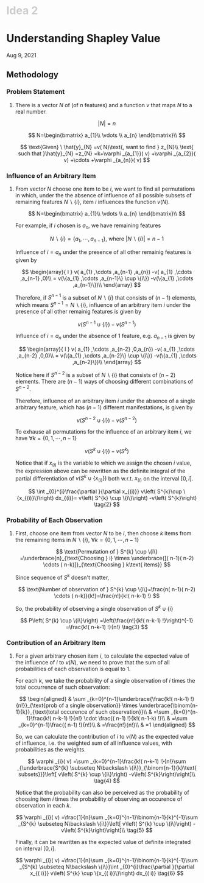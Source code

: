<h1 style="color: #ccc">Idea 2</h1>

# Understanding Shapley Value

Aug 9, 2021

## Methodology

### Problem Statement

1.  There is a vector $N$ of (of $n$ features) and a function $v$ that maps $N$ to a real number.

    $$ \left|N\right|=n $$

    $$ N=\begin{bmatrix}
    a_{1}\\
    \vdots \\
    a_{n}
    \end{bmatrix}\\ $$

    $$ \text{Given} \ \hat{y}_{N} =v( N)\text{, want to find } z_{N}\\
    \text{ such that }\hat{y}_{N} =z_{N} =k+\varphi _{a_{1}}( v) +\varphi _{a_{2}}( v) +\cdots +\varphi _{a_{n}}( v) $$

### Influence of an Arbitrary Item

1.  From vector $N$ choose one item to be $i$, we want to find all permutations in which, under the the absence of influence of all possible subsets of remaining features $N\backslash \{i\}$, item $i$ influences the function $v(N)$.

    $$ N=\begin{bmatrix}
    a_{1}\\
    \vdots \\
    a_{n}
    \end{bmatrix}\\ $$

    For example, if $i$ chosen is $a_{n}$, we have remaining features

    $$ N\backslash \{i\} =\{a_{1} ,\cdots ,a_{n-1}\}\text{, where } |N\backslash \{i\} |=n-1 $$

    Influence of $i=a_{n}$ under the presence of all other remainig features is given by

    $$ \begin{array}{ l }
        v( a_{1} ,\cdots ,a_{n-1} ,a_{n}) -v( a_{1} ,\cdots ,a_{n-1} ,0)\\
    = v(\{a_{1} ,\cdots ,a_{n-1}\} \cup \{i\}) -v(\{a_{1} ,\cdots ,a_{n-1}\})\\
    \end{array} $$

    Therefore, if $S^{n-1}$ is a subset of $N\backslash \{i\}$ that consists of $(n-1)$ elements, which means $S^{n-1}=N\backslash \{i\}$, influence of an arbitrary item $i$ under the presence of all other remainig features is given by

    $$ v\left( S^{n-1} \cup \{i\}\right) -v\left( S^{n-1}\right) $$

    Influence of $i=a_{n}$ under the absence of 1 feature, e.g. $a_{n-1}$ is given by

    $$ \begin{array}{ l }
    v( a_{1} ,\cdots ,a_{n-2} ,0,a_{n}) -v( a_{1} ,\cdots ,a_{n-2} ,0,0)\\
    = v(\{a_{1} ,\cdots ,a_{n-2}\} \cup \{i\}) -v(\{a_{1} ,\cdots ,a_{n-2}\})\\
    \end{array} $$

    Notice here if $S^{n-2}$ is a subset of $N\backslash \{i\}$ that consists of $(n-2)$ elements. There are $(n-1)$ ways of choosing different combinations of $S^{n-2}$.

    Therefore, influence of an arbitrary item $i$ under the absence of a single arbitrary feature, which has $(n-1)$ different manifestations, is given by

    $$ v\left( S^{n-2} \cup \{i\}\right) -v\left( S^{n-2}\right) $$

    To exhause all permutations for the influence of an arbitrary item $i$, we have $\forall k=\{0,1,⋯,n-1\}$

    $$ v\left( S^{k} \cup \{i\}\right) -v\left( S^{k}\right) \tag{1} $$

    Notice that if $x_{(i)}$ is the variable to which we assign the chosen $i$ value, the expression above can be rewritten as the definite integral of the partial differentiation of $v\left( S^{k} \cup \{x_{(i)}\}\right)$ both w.r.t. $x_{(i)}$ on the interval $[0,i]$.

    $$ \int _{0}^{i}\frac{\partial }{\partial x_{(i)}} v\left( S^{k}\cup \{x_{(i)}\}\right) dx_{(i)}= v\left( S^{k} \cup \{i\}\right) -v\left( S^{k}\right) \tag{2} $$

### Probability of Each Observation

1.  First, choose one item from vector $N$ to be $i$, then choose $k$ items from the remaining items in $N\backslash \{i\}$, $\forall k=\{0,1,⋯,n-1\}$

    $$
    \text{Permutation of } S^{k} \cup \{i\} =\underbrace{n}_{\text{Choosing } i} \times \underbrace{[( n-1)( n-2) \cdots ( n-k)]}_{\text{Choosing } k\text{ items}}
    $$

    Since sequence of $S^{k}$ doesn't matter,

    $$
    \text{Number of observation of } S^{k} \cup \{i\}=\frac{n( n-1)( n-2) \cdots ( n-k)}{k!}=\frac{n!}{k!( n-k-1) !}
    $$

    So, the probability of observing a single observation of $S^{k} \cup \{i\}$

    $$
    P\left( S^{k} \cup \{i\}\right) =\left(\frac{n!}{k!( n-k-1) !}\right)^{-1} =\frac{k!( n-k-1) !}{n!} \tag{3}
    $$

### Contribution of an Arbitrary Item

1.  For a given arbitrary chosen item $i$, to calculate the expected value of the influence of $i$ to $v(N)$, we need to prove that the sum of all probabilities of each observation is equal to 1.

    For each $k$, we take the probability of a single observation of $i$ times the total occurrence of such observation:

    $$
    \begin{aligned}
    & \sum _{k=0}^{n-1}\underbrace{\frac{k!( n-k-1) !}{n!}}_{\text{prob of a single observation}} \times \underbrace{\binom{n-1}{k}}_{\text{total occurence of such observation}}\\
    & =\sum _{k=0}^{n-1}\frac{k!( n-k-1) !}{n!} \cdot \frac{( n-1) !}{k!( n-1-k) !}\\
    & =\sum _{k=0}^{n-1}\frac{( n-1) !}{n!}\\
    & =\frac{n!}{n!}\\
    & =1
    \end{aligned}
    $$

    So, we can calculate the contribution of $i$ to $v(N)$ as the expected value of influence, i.e. the weighted sum of all influence values, with probabilities as the weights.

    $$
    \varphi _{i}( v) =\sum _{k=0}^{n-1}\frac{k!( n-k-1) !}{n!}\sum _{\underbrace{S^{k} \subseteq N\backslash \{i\}}_{\binom{n-1}{k}\text{ subsets}}}\left[ v\left( S^{k} \cup \{i\}\right) -v\left( S^{k}\right)\right]\\ \tag{4}
    $$

    Notice that the probability can also be perceived as the probability of choosing item $i$ times the probability of observing an occurence of observation in each $k$.

    $$
    \varphi _{i}( v) =\frac{1}{n}\sum _{k=0}^{n-1}\binom{n-1}{k}^{-1}\sum _{S^{k} \subseteq N\backslash \{i\}}\left[ v\left( S^{k} \cup \{i\}\right) -v\left( S^{k}\right)\right]\\ \tag{5}
    $$

    Finally, it can be rewritten as the expected value of definite integrated on interval $[0, i]$.

    $$
    \varphi _{i}( v) =\frac{1}{n}\sum _{k=0}^{n-1}\binom{n-1}{k}^{-1}\sum _{S^{k} \subseteq N\backslash \{i\}}\int _{0}^{i}\frac{\partial }{\partial x_{( i)}} v\left( S^{k} \cup \{x_{( i)}\}\right) dx_{( i)} \tag{6}
    $$

